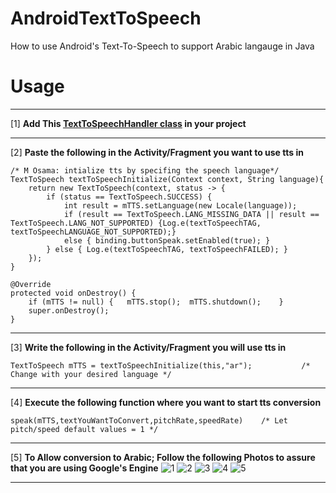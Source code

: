 # AndroidTextToSpeech
How to use Android's Text-To-Speech to support Arabic langauge in Java

# **Usage** 
***
[1] **Add This [TextToSpeechHandler class](https://github.com/mossssama/AndroidTextToSpeech/blob/main/TTSmodule/app/src/main/java/com/example/ttsmodule/TextToSpeechHandler.java) in your project** 
***
[2] **Paste the following in the Activity/Fragment you want to use tts in**

    /* M Osama: intialize tts by specifing the speech language*/
    TextToSpeech textToSpeechInitialize(Context context, String language){
        return new TextToSpeech(context, status -> {
            if (status == TextToSpeech.SUCCESS) {
                int result = mTTS.setLanguage(new Locale(language));
                if (result == TextToSpeech.LANG_MISSING_DATA || result == TextToSpeech.LANG_NOT_SUPPORTED) {Log.e(textToSpeechTAG, textToSpeechLANGUAGE_NOT_SUPPORTED);}
                else { binding.buttonSpeak.setEnabled(true); }
            } else { Log.e(textToSpeechTAG, textToSpeechFAILED); }
        });
    }

    @Override
    protected void onDestroy() {
        if (mTTS != null) {   mTTS.stop();  mTTS.shutdown();    }
        super.onDestroy();
    }
***
[3] **Write the following in the Activity/Fragment you will use tts in** 
    
    TextToSpeech mTTS = textToSpeechInitialize(this,"ar");           /* Change with your desired language */
***
[4] **Execute the following function where you want to start tts conversion**
        
    speak(mTTS,textYouWantToConvert,pitchRate,speedRate)    /* Let pitch/speed default values = 1 */ 
***        
[5]  **To Allow conversion to Arabic; Follow the following Photos to assure that you are using Google's Engine**
![1](https://github.com/mossssama/AndroidTextToSpeech/assets/92642692/1821826c-eaf9-4ca4-a2f7-d5cdd34378bf)
![2](https://github.com/mossssama/AndroidTextToSpeech/assets/92642692/90413fa5-760e-4ec9-9433-b3c95a48e165)
![3](https://github.com/mossssama/AndroidTextToSpeech/assets/92642692/c5cf16de-c3d7-453c-9e36-786941eb492e)
![4](https://github.com/mossssama/AndroidTextToSpeech/assets/92642692/220be1e6-9f8b-4cf1-a0ba-83c4eb20a43e)
![5](https://github.com/mossssama/AndroidTextToSpeech/assets/92642692/46c3c6c4-9671-4aba-a553-619bc0b57609)

***
